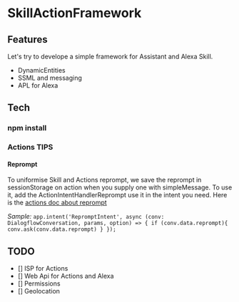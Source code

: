 # SkillActionFramework

## Features
Let's try to develope a simple framework for Assistant and Alexa Skill.
* DynamicEntities 
* SSML and messaging
* APL for Alexa

## Tech
### npm install


### Actions TIPS
#### Reprompt 
To uniformise Skill and Actions reprompt, we save the reprompt in sessionStorage on action when you supply one with simpleMessage.
To use it, add the ActionIntentHandlerReprompt use it in the intent you need. 
Here is the [actions doc about reprompt](https://developers.google.com/assistant/conversational/reprompts)

*Sample:*
`
    app.intent('RepromptIntent', async (conv: DialogflowConversation, params, option) => {
        if (conv.data.reprompt){ 
            conv.ask(conv.data.reprompt)
        }
    });
`


## TODO
* [] ISP for Actions
* [] Web Api for Actions and Alexa
* [] Permissions
* [] Geolocation


